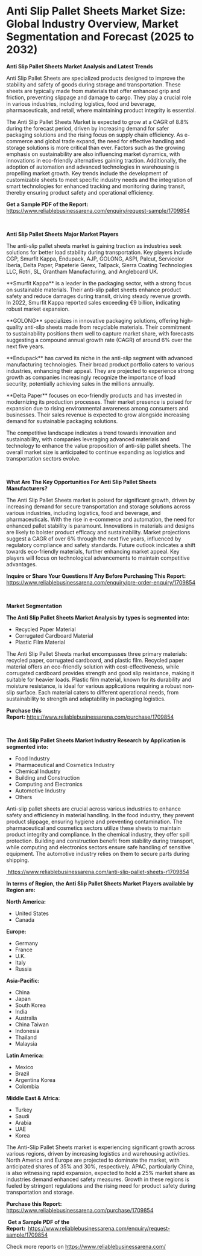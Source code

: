 <p><h1>Anti Slip Pallet Sheets Market Size: Global Industry Overview, Market Segmentation and Forecast (2025 to 2032)</h1></p><p><strong>Anti Slip Pallet Sheets Market Analysis and Latest Trends</strong></p>
<p><p>Anti Slip Pallet Sheets are specialized products designed to improve the stability and safety of goods during storage and transportation. These sheets are typically made from materials that offer enhanced grip and friction, preventing slippage and damage to cargo. They play a crucial role in various industries, including logistics, food and beverage, pharmaceuticals, and retail, where maintaining product integrity is essential.</p><p>The Anti Slip Pallet Sheets Market is expected to grow at a CAGR of 8.8% during the forecast period, driven by increasing demand for safer packaging solutions and the rising focus on supply chain efficiency. As e-commerce and global trade expand, the need for effective handling and storage solutions is more critical than ever. Factors such as the growing emphasis on sustainability are also influencing market dynamics, with innovations in eco-friendly alternatives gaining traction. Additionally, the adoption of automation and advanced technologies in warehousing is propelling market growth. Key trends include the development of customizable sheets to meet specific industry needs and the integration of smart technologies for enhanced tracking and monitoring during transit, thereby ensuring product safety and operational efficiency.</p></p>
<p><strong>Get a Sample PDF of the Report:&nbsp;</strong> <a href="https://www.reliablebusinessarena.com/enquiry/request-sample/1709854?utm_campaign=2640&utm_medium=2&utm_source=Github&utm_content=ia&utm_term=28022025&utm_id=anti-slip-pallet-sheets">https://www.reliablebusinessarena.com/enquiry/request-sample/1709854</a></p>
<p>&nbsp;</p>
<p><strong>Anti Slip Pallet Sheets Major Market Players</strong></p>
<p><p>The anti-slip pallet sheets market is gaining traction as industries seek solutions for better load stability during transportation. Key players include CGP, Smurfit Kappa, Endupack, AJP, GOLONG, ASPI, Palcut, Servicolor Iberia, Delta Paper, Papeterie Gerex, Tallpack, Sierra Coating Technologies LLC, Rotri, SL, Grantham Manufacturing, and Angleboard UK.</p><p>**Smurfit Kappa** is a leader in the packaging sector, with a strong focus on sustainable materials. Their anti-slip pallet sheets enhance product safety and reduce damages during transit, driving steady revenue growth. In 2022, Smurfit Kappa reported sales exceeding €9 billion, indicating robust market expansion.</p><p>**GOLONG** specializes in innovative packaging solutions, offering high-quality anti-slip sheets made from recyclable materials. Their commitment to sustainability positions them well to capture market share, with forecasts suggesting a compound annual growth rate (CAGR) of around 6% over the next five years.</p><p>**Endupack** has carved its niche in the anti-slip segment with advanced manufacturing technologies. Their broad product portfolio caters to various industries, enhancing their appeal. They are projected to experience strong growth as companies increasingly recognize the importance of load security, potentially achieving sales in the millions annually.</p><p>**Delta Paper** focuses on eco-friendly products and has invested in modernizing its production processes. Their market presence is poised for expansion due to rising environmental awareness among consumers and businesses. Their sales revenue is expected to grow alongside increasing demand for sustainable packaging solutions.</p><p>The competitive landscape indicates a trend towards innovation and sustainability, with companies leveraging advanced materials and technology to enhance the value proposition of anti-slip pallet sheets. The overall market size is anticipated to continue expanding as logistics and transportation sectors evolve.</p></p>
<p>&nbsp;</p>
<p><strong>What Are The Key Opportunities For Anti Slip Pallet Sheets Manufacturers?</strong></p>
<p><p>The Anti Slip Pallet Sheets market is poised for significant growth, driven by increasing demand for secure transportation and storage solutions across various industries, including logistics, food and beverage, and pharmaceuticals. With the rise in e-commerce and automation, the need for enhanced pallet stability is paramount. Innovations in materials and designs are likely to bolster product efficacy and sustainability. Market projections suggest a CAGR of over 6% through the next five years, influenced by regulatory compliance and safety standards. Future outlook indicates a shift towards eco-friendly materials, further enhancing market appeal. Key players will focus on technological advancements to maintain competitive advantages.</p></p>
<p><strong>Inquire or Share Your Questions If Any Before Purchasing This Report:</strong> <a href="https://www.reliablebusinessarena.com/enquiry/pre-order-enquiry/1709854?utm_campaign=2640&utm_medium=2&utm_source=Github&utm_content=ia&utm_term=28022025&utm_id=anti-slip-pallet-sheets">https://www.reliablebusinessarena.com/enquiry/pre-order-enquiry/1709854</a></p>
<p>&nbsp;</p>
<p><strong>Market Segmentation</strong></p>
<p><strong>The Anti Slip Pallet Sheets Market Analysis by types is segmented into:</strong></p>
<p><ul><li>Recycled Paper Material</li><li>Corrugated Cardboard Material</li><li>Plastic Film Material</li></ul></p>
<p><p>The Anti Slip Pallet Sheets market encompasses three primary materials: recycled paper, corrugated cardboard, and plastic film. Recycled paper material offers an eco-friendly solution with cost-effectiveness, while corrugated cardboard provides strength and good slip resistance, making it suitable for heavier loads. Plastic film material, known for its durability and moisture resistance, is ideal for various applications requiring a robust non-slip surface. Each material caters to different operational needs, from sustainability to strength and adaptability in packaging logistics.</p></p>
<p><strong>Purchase this Report:&nbsp;</strong><a href="https://www.reliablebusinessarena.com/purchase/1709854?utm_campaign=2640&utm_medium=2&utm_source=Github&utm_content=ia&utm_term=28022025&utm_id=anti-slip-pallet-sheets">https://www.reliablebusinessarena.com/purchase/1709854</a></p>
<p>&nbsp;</p>
<p><strong>The Anti Slip Pallet Sheets Market Industry Research by Application is segmented into:</strong></p>
<p><ul><li>Food Industry</li><li>Pharmaceutical and Cosmetics Industry</li><li>Chemical Industry</li><li>Building and Construction</li><li>Computing and Electronics</li><li>Automotive Industry</li><li>Others</li></ul></p>
<p><p>Anti-slip pallet sheets are crucial across various industries to enhance safety and efficiency in material handling. In the food industry, they prevent product slippage, ensuring hygiene and preventing contamination. The pharmaceutical and cosmetics sectors utilize these sheets to maintain product integrity and compliance. In the chemical industry, they offer spill protection. Building and construction benefit from stability during transport, while computing and electronics sectors ensure safe handling of sensitive equipment. The automotive industry relies on them to secure parts during shipping.</p></p>
<p><a href="https://www.reliablebusinessarena.com/anti-slip-pallet-sheets-r1709854?utm_campaign=2640&utm_medium=2&utm_source=Github&utm_content=ia&utm_term=28022025&utm_id=anti-slip-pallet-sheets">&nbsp;https://www.reliablebusinessarena.com/anti-slip-pallet-sheets-r1709854</a></p>
<p><strong>In terms of Region, the Anti Slip Pallet Sheets Market Players available by Region are:</strong></p>
<p>
    <p> <strong> North America: </strong>
        <ul>
            <li>United States</li>
            <li>Canada</li>
        </ul>
        </p> 
    <p> <strong> Europe: </strong>
        <ul>
            <li>Germany</li>
            <li>France</li>
            <li>U.K.</li>
            <li>Italy</li>
            <li>Russia</li>
        </ul>
        </p> 
    <p> <strong> Asia-Pacific: </strong>
        <ul>
            <li>China</li>
            <li>Japan</li>
            <li>South Korea</li>
            <li>India</li>
            <li>Australia</li>
            <li>China Taiwan</li>
            <li>Indonesia</li>
            <li>Thailand</li>
            <li>Malaysia</li>
        </ul>
        </p> 
    <p> <strong> Latin America: </strong>
        <ul>
            <li>Mexico</li>
            <li>Brazil</li>
            <li>Argentina Korea</li>
            <li>Colombia</li>
        </ul>
        </p> 
    <p> <strong> Middle East & Africa: </strong>
        <ul>
            <li>Turkey</li>
            <li>Saudi</li>
            <li>Arabia</li>
            <li>UAE</li>
            <li>Korea</li>
        </ul>
    </p>
    </p>
<p><p>The Anti-Slip Pallet Sheets market is experiencing significant growth across various regions, driven by increasing logistics and warehousing activities. North America and Europe are projected to dominate the market, with anticipated shares of 35% and 30%, respectively. APAC, particularly China, is also witnessing rapid expansion, expected to hold a 25% market share as industries demand enhanced safety measures. Growth in these regions is fueled by stringent regulations and the rising need for product safety during transportation and storage.</p></p>
<p><strong>Purchase this Report: </strong><a href="https://www.reliablebusinessarena.com/purchase/1709854?utm_campaign=2640&utm_medium=2&utm_source=Github&utm_content=ia&utm_term=28022025&utm_id=anti-slip-pallet-sheets">https://www.reliablebusinessarena.com/purchase/1709854</a></p>
<p>&nbsp;<strong>Get a Sample PDF of the Report:&nbsp;&nbsp;</strong><a href="https://www.reliablebusinessarena.com/enquiry/request-sample/1709854?utm_campaign=2640&utm_medium=2&utm_source=Github&utm_content=ia&utm_term=28022025&utm_id=anti-slip-pallet-sheets">https://www.reliablebusinessarena.com/enquiry/request-sample/1709854</a></p>
<p><strong></strong></p>
<p>Check more reports on <a href="https://www.reliablebusinessarena.com/?utm_campaign=2640&utm_medium=2&utm_source=Github&utm_content=ia&utm_term=28022025&utm_id=anti-slip-pallet-sheets">https://www.reliablebusinessarena.com/</a></p>